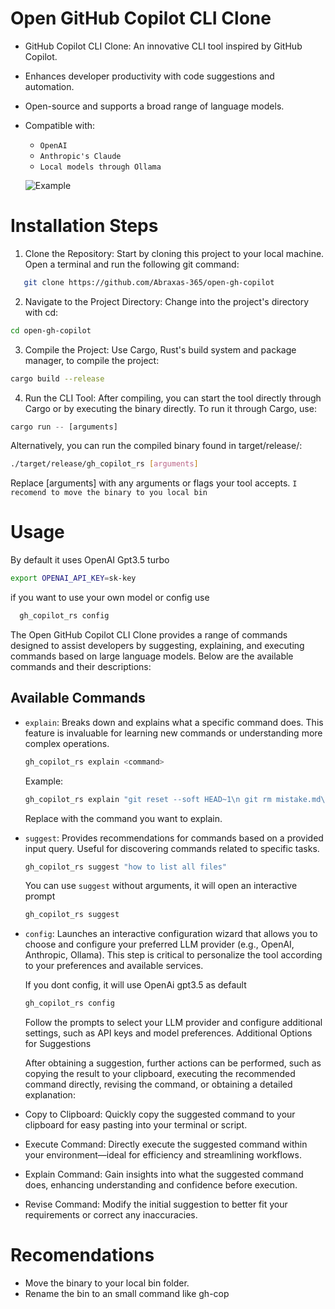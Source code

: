 # Open GitHub Copilot CLI Clone

- GitHub Copilot CLI Clone: An innovative CLI tool inspired by GitHub Copilot.
- Enhances developer productivity with code suggestions and automation.
- Open-source and supports a broad range of language models.
- Compatible with:

  - `OpenAI`
  - `Anthropic's Claude`
  - `Local models through Ollama`

  ![Example](https://github.com/Abraxas-365/open-gh-copilot/example.gif)

# Installation Steps

1. Clone the Repository: Start by cloning this project to your local machine. Open
   a terminal and run the following git command:

```bash
   git clone https://github.com/Abraxas-365/open-gh-copilot
```

2. Navigate to the Project Directory: Change into the project's directory with cd:

```bash
cd open-gh-copilot
```

3. Compile the Project: Use Cargo, Rust's build system and package manager, to compile the project:

```bash
cargo build --release
```

4. Run the CLI Tool: After compiling, you can start the tool directly through Cargo or by executing the binary directly. To run it through Cargo, use:

```rust
cargo run -- [arguments]
```

Alternatively, you can run the compiled binary found in target/release/:

```bash
./target/release/gh_copilot_rs [arguments]
```

Replace [arguments] with any arguments or flags your tool accepts.
`I recomend to move the binary to you local bin`

# Usage

By default it uses OpenAI Gpt3.5 turbo

```bash
export OPENAI_API_KEY=sk-key
```

if you want to use your own model or config use

```bash
  gh_copilot_rs config
```

The Open GitHub Copilot CLI Clone provides a range of commands designed to assist
developers by suggesting, explaining, and executing commands based on large language
models. Below are the available commands and their descriptions:

## Available Commands

- `explain`: Breaks down and explains what a specific command does. This feature is
  invaluable for learning new commands or understanding more complex operations.

  ```bash
  gh_copilot_rs explain <command>
  ```

  Example:

  ```bash
  gh_copilot_rs explain "git reset --soft HEAD~1\n git rm mistake.md\n git commit -c ORIG_HEAD"
  ```

  Replace <command> with the command you want to explain.

- `suggest`: Provides recommendations for commands based on a provided input query.
  Useful for discovering commands related to specific tasks.

  ```bash
  gh_copilot_rs suggest "how to list all files"
  ```

  You can use `suggest` without arguments, it will open an interactive prompt

  ```bash
  gh_copilot_rs suggest
  ```

- `config`: Launches an interactive configuration wizard that allows you to choose
  and configure your preferred LLM provider (e.g., OpenAI, Anthropic, Ollama). This step is critical to personalize the tool according to your preferences and available services.

  If you dont config, it will use OpenAi gpt3.5 as default

  ```bash
  gh_copilot_rs config
  ```

  Follow the prompts to select your LLM provider and configure additional settings,
  such as API keys and model preferences.
  Additional Options for Suggestions

  After obtaining a suggestion, further actions can be performed, such as copying the
  result to your clipboard, executing the recommended command directly, revising the
  command, or obtaining a detailed explanation:

- Copy to Clipboard: Quickly copy the suggested command to your clipboard for easy
  pasting into your terminal or script.

- Execute Command: Directly execute the suggested command within your environment—ideal
  for efficiency and streamlining workflows.

- Explain Command: Gain insights into what the suggested command does, enhancing
  understanding and confidence before execution.

- Revise Command: Modify the initial suggestion to better fit your requirements or
  correct any inaccuracies.

# Recomendations

- Move the binary to your local bin folder.
- Rename the bin to an small command like gh-cop
